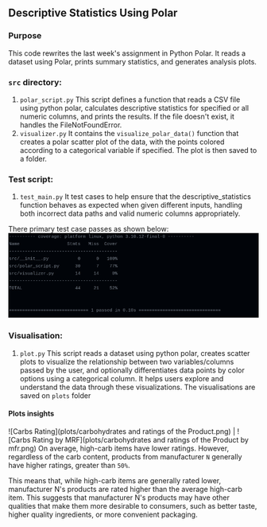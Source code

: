 
## Descriptive Statistics Using Polar

### Purpose
This code rewrites the last week's assignment in Python Polar. It reads a dataset using Polar, prints summary statistics, and generates analysis plots.

### `src` directory:
1. `polar_script.py` This script defines a function that reads a CSV file using python polar, calculates descriptive statistics for specified or all numeric columns, and prints the results. If the file doesn't exist, it handles the FileNotFoundError.
2. `visualizer.py` It contains the `visualize_polar_data()` function that creates a polar scatter plot of the data, with the points colored according to a categorical variable if specified. The plot is then saved to a folder.

### Test script:
1. `test_main.py` It test cases to help ensure that the descriptive_statistics function behaves as expected when given different inputs, handling both incorrect data paths and valid numeric columns appropriately.

There primary test case passes as shown below: 
![Tests](/plots/test.png?raw=true)

### Visualisation: 
1. `plot.py` This script reads a dataset using python polar, creates scatter plots to visualize the relationship between two variables/columns passed by the user, and optionally differentiates data points by color options using a categorical column. It helps users explore and understand the data through these visualizations. The visualisations are saved on `plots` folder
#### Plots insights 
![Carbs Rating](plots/carbohydrates and ratings of the Product.png) | ![Carbs Rating by MRF](plots/carbohydrates and ratings of the Product by mfr.png)
On average, high-carb items have lower ratings. However, regardless of the carb content, products from manufacturer `N` generally have higher ratings, greater than `50%`.

This means that, while high-carb items are generally rated lower, manufacturer N's products are rated higher than the average high-carb item. This suggests that manufacturer N's products may have other qualities that make them more desirable to consumers, such as better taste, higher quality ingredients, or more convenient packaging.




